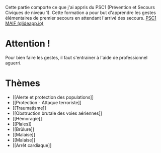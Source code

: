 Cette partie comporte ce que j'ai appris du PSC1 (Prévention et Secours Civiques de niveau 1).
Cette formation a pour but d'apprendre les gestes élémentaires de premier secours en attendant l'arrivé des secours.
[PSC1 MAIF (glideapp.io)](https://psc1-epn-enj.glideapp.io/dl/da19fa)

# Attention !
Pour bien faire les gestes, il faut s'entrainer à l'aide de professionnel aguerri.

# Thèmes
 - [[Alerte et protection des populations]]
 - [[Protection - Attaque terroriste]]
 - [[Traumatisme]]
 - [[Obstruction brutale des voies aériennes]]
 - [[Hémoragie]]
 - [[Plaies]]
 - [[Brûlure]]
 - [[Malaise]]
 - [[Malaise]]
 - [[Arrêt cardiaque]]